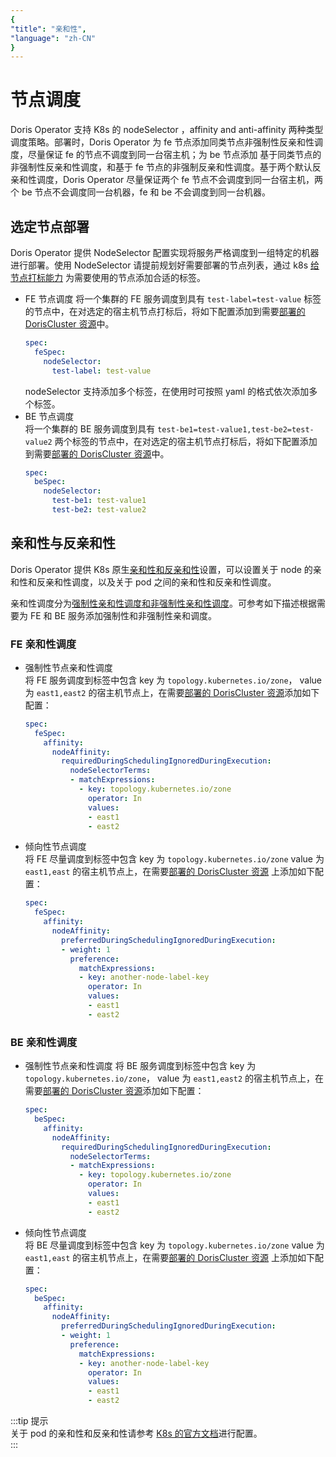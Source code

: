```yaml
---
{
"title": "亲和性",
"language": "zh-CN"
}
---
```


<!-- 
Licensed to the Apache Software Foundation (ASF) under one
or more contributor license agreements.  See the NOTICE file
distributed with this work for additional information
regarding copyright ownership.  The ASF licenses this file
to you under the Apache License, Version 2.0 (the
"License"); you may not use this file except in compliance
with the License.  You may obtain a copy of the License at

  http://www.apache.org/licenses/LICENSE-2.0

Unless required by applicable law or agreed to in writing,
software distributed under the License is distributed on an
"AS IS" BASIS, WITHOUT WARRANTIES OR CONDITIONS OF ANY
KIND, either express or implied.  See the License for the
specific language governing permissions and limitations
under the License.
-->

# 节点调度
Doris Operator 支持 K8s 的 nodeSelector ，affinity and anti-affinity 两种类型调度策略。部署时，Doris Operator 为 fe 节点添加同类节点非强制性反亲和性调度，尽量保证 fe 的节点不调度到同一台宿主机；为 be 节点添加
基于同类节点的非强制性反亲和性调度，和基于 fe 节点的非强制反亲和性调度。基于两个默认反亲和性调度，Doris Operator 尽量保证两个 fe 节点不会调度到同一台宿主机，两个 be 节点不会调度同一台机器，fe 和 be 不会调度到同一台机器。

## 选定节点部署
Doris Operator 提供 NodeSelector 配置实现将服务严格调度到一组特定的机器进行部署。使用 NodeSelector 请提前规划好需要部署的节点列表，通过 k8s [给节点打标能力](https://kubernetes.io/zh-cn/docs/tasks/configure-pod-container/assign-pods-nodes/#add-a-label-to-a-node) 为需要使用的节点添加合适的标签。  

- FE 节点调度
    将一个集群的 FE 服务调度到具有 `test-label=test-value` 标签的节点中，在对选定的宿主机节点打标后，将如下配置添加到需要[部署的 DorisCluster 资源](https://doris.apache.org/zh-CN/docs/3.0/install/cluster-deployment/k8s-deploy/compute-storage-coupled/install-quickstart#%E7%AC%AC-3-%E6%AD%A5%E9%83%A8%E7%BD%B2-doris-%E9%9B%86%E7%BE%A4)中。
    ```yaml
    spec:
      feSpec:
        nodeSelector:
          test-label: test-value
    ```
    nodeSelector 支持添加多个标签，在使用时可按照 yaml 的格式依次添加多个标签。
- BE 节点调度  
    将一个集群的 BE 服务调度到具有 `test-be1=test-value1,test-be2=test-value2` 两个标签的节点中，在对选定的宿主机节点打标后，将如下配置添加到需要[部署的 DorisCluster 资源](https://doris.apache.org/zh-CN/docs/3.0/install/cluster-deployment/k8s-deploy/compute-storage-coupled/install-quickstart#%E7%AC%AC-3-%E6%AD%A5%E9%83%A8%E7%BD%B2-doris-%E9%9B%86%E7%BE%A4)中。
    ```yaml
    spec:
      beSpec:
        nodeSelector:
          test-be1: test-value1
          test-be2: test-value2
    ```
  
## 亲和性与反亲和性
Doris Operator 提供 K8s 原生[亲和性和反亲和性](https://kubernetes.io/zh-cn/docs/concepts/scheduling-eviction/assign-pod-node/)设置，可以设置关于 node 的亲和性和反亲和性调度，以及关于 pod 之间的亲和性和反亲和性调度。

亲和性调度分为[强制性亲和性调度和非强制性亲和性调度](https://kubernetes.io/zh-cn/docs/concepts/scheduling-eviction/assign-pod-node/#node-affinity)。可参考如下描述根据需要为 FE 和 BE 服务添加强制性和非强制性亲和调度。
### FE 亲和性调度
- 强制性节点亲和性调度  
    将 FE 服务调度到标签中包含 key 为 `topology.kubernetes.io/zone`， value 为 `east1,east2` 的宿主机节点上，在需要[部署的 DorisCluster 资源](https://doris.apache.org/zh-CN/docs/3.0/install/cluster-deployment/k8s-deploy/compute-storage-coupled/install-quickstart#%E7%AC%AC-3-%E6%AD%A5%E9%83%A8%E7%BD%B2-doris-%E9%9B%86%E7%BE%A4)添加如下配置：
    ```yaml
    spec:
      feSpec:
        affinity:
          nodeAffinity:
            requiredDuringSchedulingIgnoredDuringExecution:
              nodeSelectorTerms:
              - matchExpressions:
                - key: topology.kubernetes.io/zone
                  operator: In
                  values:
                  - east1
                  - east2
    ```
- 倾向性节点调度  
    将 FE 尽量调度到标签中包含 key 为 `topology.kubernetes.io/zone` value 为 `east1,east` 的宿主机节点上，在需要[部署的 DorisCluster 资源](https://doris.apache.org/zh-CN/docs/3.0/install/cluster-deployment/k8s-deploy/compute-storage-coupled/install-quickstart#%E7%AC%AC-3-%E6%AD%A5%E9%83%A8%E7%BD%B2-doris-%E9%9B%86%E7%BE%A4) 上添加如下配置：
    ```yaml
    spec:
      feSpec:
        affinity:
          nodeAffinity:
            preferredDuringSchedulingIgnoredDuringExecution:
            - weight: 1
              preference:
                matchExpressions:
                - key: another-node-label-key
                  operator: In
                  values:
                  - east1
                  - east2
    ```
### BE 亲和性调度
- 强制性节点亲和性调度
  将 BE 服务调度到标签中包含 key 为 `topology.kubernetes.io/zone`， value 为 `east1,east2` 的宿主机节点上，在需要[部署的 DorisCluster 资源](https://doris.apache.org/zh-CN/docs/3.0/install/cluster-deployment/k8s-deploy/compute-storage-coupled/install-quickstart#%E7%AC%AC-3-%E6%AD%A5%E9%83%A8%E7%BD%B2-doris-%E9%9B%86%E7%BE%A4)添加如下配置：
    ```yaml
    spec:
      beSpec:
        affinity:
          nodeAffinity:
            requiredDuringSchedulingIgnoredDuringExecution:
              nodeSelectorTerms:
              - matchExpressions:
                - key: topology.kubernetes.io/zone
                  operator: In
                  values:
                  - east1
                  - east2
    ```
- 倾向性节点调度  
  将 BE 尽量调度到标签中包含 key 为 `topology.kubernetes.io/zone` value 为 `east1,east` 的宿主机节点上，在需要[部署的 DorisCluster 资源](https://doris.apache.org/zh-CN/docs/3.0/install/cluster-deployment/k8s-deploy/compute-storage-coupled/install-quickstart#%E7%AC%AC-3-%E6%AD%A5%E9%83%A8%E7%BD%B2-doris-%E9%9B%86%E7%BE%A4) 上添加如下配置：
    ```yaml
    spec:
      beSpec:
        affinity:
          nodeAffinity:
            preferredDuringSchedulingIgnoredDuringExecution:
            - weight: 1
              preference:
                matchExpressions:
                - key: another-node-label-key
                  operator: In
                  values:
                  - east1
                  - east2
    ```
:::tip 提示  
关于 pod 的亲和性和反亲和性请参考 [K8s 的官方文档](https://kubernetes.io/zh-cn/docs/concepts/scheduling-eviction/assign-pod-node/)进行配置。  
:::